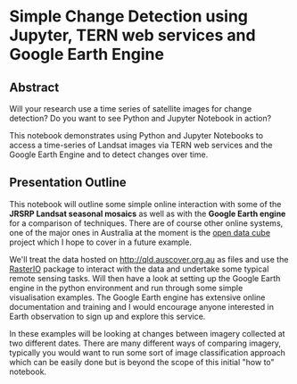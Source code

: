 # Simple Change Detection using Jupyter, TERN web services and Google Earth Engine

## Abstract

Will your research use a time series of satellite images for change detection? 
Do you want to see Python and Jupyter Notebook in action? 

This notebook demonstrates using Python and Jupyter Notebooks to access a time-series of Landsat images via TERN web services and the Google Earth Engine and to detect changes over time.

## Presentation Outline

This notebook will outline some simple online interaction with some of the **JRSRP Landsat seasonal mosaics** as well as with the **Google Earth engine** for a comparison of techniques.  There are of course other online systems, one of the major ones in Australia at the moment is the [open data cube](https://github.com/opendatacube) project which I hope to cover in a future example.

We'll treat the data hosted on http://qld.auscover.org.au as files and use the [RasterIO](https://www.mapbox.com/blog/rasterio-announce/) package to interact with the data and undertake some typical remote sensing tasks. 
Will then have a look at setting up the Google Earth engine in the python environment and run through some simple visualisation examples. The Google Earth engine has extensive online documentation and training and I would encourage anyone interested in Earth observation to sign up and explore this service.

In these examples will be looking at changes between imagery collected at two different dates. There are many different ways of comparing imagery, typically you would want to run some sort of image classification approach which can be easily done but is beyond the scope of this initial "how to" notebook.  
